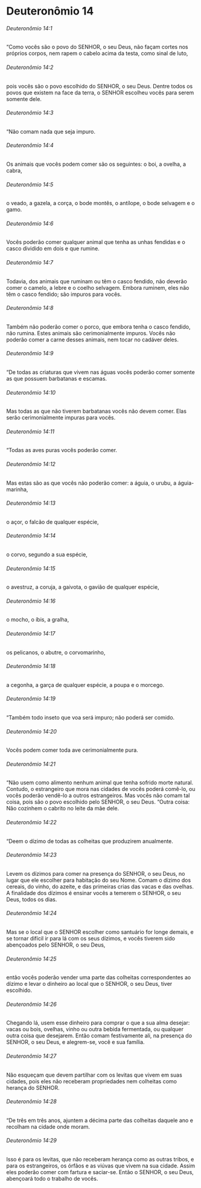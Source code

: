 # Deuteronômio 14

###### Deuteronômio 14:1

“Como vocês são o povo do SENHOR, o seu Deus, não façam cortes nos próprios corpos, nem rapem o cabelo acima da testa, como sinal de luto,

###### Deuteronômio 14:2

pois vocês são o povo escolhido do SENHOR, o seu Deus. Dentre todos os povos que existem na face da terra, o SENHOR escolheu vocês para serem somente dele.

###### Deuteronômio 14:3

“Não comam nada que seja impuro.

###### Deuteronômio 14:4

Os animais que vocês podem comer são os seguintes: o boi, a ovelha, a cabra,

###### Deuteronômio 14:5

o veado, a gazela, a corça, o bode montês, o antílope, o bode selvagem e o gamo.

###### Deuteronômio 14:6

Vocês poderão comer qualquer animal que tenha as unhas fendidas e o casco dividido em dois e que rumine.

###### Deuteronômio 14:7

Todavia, dos animais que ruminam ou têm o casco fendido, não deverão comer o camelo, a lebre e o coelho selvagem. Embora ruminem, eles não têm o casco fendido; são impuros para vocês.

###### Deuteronômio 14:8

Também não poderão comer o porco, que embora tenha o casco fendido, não rumina. Estes animais são cerimonialmente impuros. Vocês não poderão comer a carne desses animais, nem tocar no cadáver deles.

###### Deuteronômio 14:9

“De todas as criaturas que vivem nas águas vocês poderão comer somente as que possuem barbatanas e escamas.

###### Deuteronômio 14:10

Mas todas as que não tiverem barbatanas vocês não devem comer. Elas serão cerimonialmente impuras para vocês.

###### Deuteronômio 14:11

“Todas as aves puras vocês poderão comer.

###### Deuteronômio 14:12

Mas estas são as que vocês não poderão comer: a águia, o urubu, a águia-marinha,

###### Deuteronômio 14:13

o açor, o falcão de qualquer espécie,

###### Deuteronômio 14:14

o corvo, segundo a sua espécie,

###### Deuteronômio 14:15

o avestruz, a coruja, a gaivota, o gavião de qualquer espécie,

###### Deuteronômio 14:16

o mocho, o íbis, a gralha,

###### Deuteronômio 14:17

os pelicanos, o abutre, o corvomarinho,

###### Deuteronômio 14:18

a cegonha, a garça de qualquer espécie, a poupa e o morcego.

###### Deuteronômio 14:19

“Também todo inseto que voa será impuro; não poderá ser comido.

###### Deuteronômio 14:20

Vocês podem comer toda ave cerimonialmente pura.

###### Deuteronômio 14:21

“Não usem como alimento nenhum animal que tenha sofrido morte natural. Contudo, o estrangeiro que mora nas cidades de vocês poderá comê-lo, ou vocês poderão vendê-lo a outros estrangeiros. Mas vocês não comam tal coisa, pois são o povo escolhido pelo SENHOR, o seu Deus. “Outra coisa: Não cozinhem o cabrito no leite da mãe dele.

###### Deuteronômio 14:22

“Deem o dízimo de todas as colheitas que produzirem anualmente.

###### Deuteronômio 14:23

Levem os dízimos para comer na presença do SENHOR, o seu Deus, no lugar que ele escolher para habitação do seu Nome. Comam o dízimo dos cereais, do vinho, do azeite, e das primeiras crias das vacas e das ovelhas. A finalidade dos dízimos é ensinar vocês a temerem o SENHOR, o seu Deus, todos os dias.

###### Deuteronômio 14:24

Mas se o local que o SENHOR escolher como santuário for longe demais, e se tornar difícil ir para lá com os seus dízimos, e vocês tiverem sido abençoados pelo SENHOR, o seu Deus,

###### Deuteronômio 14:25

então vocês poderão vender uma parte das colheitas correspondentes ao dízimo e levar o dinheiro ao local que o SENHOR, o seu Deus, tiver escolhido.

###### Deuteronômio 14:26

Chegando lá, usem esse dinheiro para comprar o que a sua alma desejar: vacas ou bois, ovelhas, vinho ou outra bebida fermentada, ou qualquer outra coisa que desejarem. Então comam festivamente ali, na presença do SENHOR, o seu Deus, e alegrem-se, você e sua família.

###### Deuteronômio 14:27

Não esqueçam que devem partilhar com os levitas que vivem em suas cidades, pois eles não receberam propriedades nem colheitas como herança do SENHOR.

###### Deuteronômio 14:28

“De três em três anos, ajuntem a décima parte das colheitas daquele ano e recolham na cidade onde moram.

###### Deuteronômio 14:29

Isso é para os levitas, que não receberam herança como as outras tribos, e para os estrangeiros, os órfãos e as viúvas que vivem na sua cidade. Assim eles poderão comer com fartura e saciar-se. Então o SENHOR, o seu Deus, abençoará todo o trabalho de vocês.

